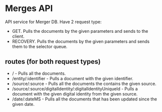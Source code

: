 # Merges API

API service for Merger DB.
Have 2 request type:

-   GET. Pulls the documents by the given parameters and sends to the client.
-   RECOVERY. Pulls the documents by the given parameters and sends them to the selector queue.

## routes (for both request types)

-   / - Pulls all the documents.
-   /entity/:identifier - Pulls a document with the given identifier.
-   /source/:source - Pulls all the documents the contains the given source.
-   /source/:source/digitalIdentity/:digitalIdentityUniqueId - Pulls a document with the given digital identity from the given source.
-   /date/:dateMS - Pulls all the documents that has been updated since the given date.

